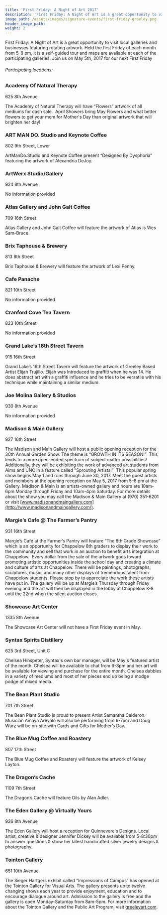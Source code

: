```yaml
---
title: 'First Friday: A Night of Art 2017'
description: 'First Friday: A Night of Art is a great opportunity to visit local galleries and businesses featuring rotating artwork. Held the first Friday of each month from 5-8 pm, it is a self-guided tour and maps are available at each of the participating galleries.'
image_path: /assets/images/signature-events/first-friday-greeley.png
header_image_path:
weight: 2
---
```



First Friday: A Night of Art is a great opportunity to visit local galleries and businesses featuring rotating artwork. Held the first Friday of each month from 5-8 pm, it is a self-guided tour and maps are available at each of the participating galleries. Join us on May 5th, 2017 for our next First Friday

###### *Participating locations:*

### Academy Of Natural Therapy

625 8th Avenue

The Academy of Natural Therapy will have “Flowers” artwork of all mediums for cash sale.&nbsp; April Showers bring May Flowers and what better flowers to get your mom for Mother's Day than original artwork that will brighten her day!

### ART MAN DO. Studio and Keynote Coffee

802 9th Street, Lower

ArtManDo.Studio and Keynote Coffee present “Designed By Dysphoria” featuring the artwork of Alexandria DeJoy.

### ArtWerx Studio/Gallery

924 8th Avenue

No information provided

### Atlas Gallery and John Galt Coffee

709 16th Street

Atlas Gallery and John Galt Coffee will feature the artwork of Atlas is Wes Sam-Bruce.

### Brix Taphouse & Brewery

813 8th Street

Brix Taphouse & Brewery will feature the artwork of Lexi Penny.

### Cafe Panache

821 10th Street

No information provided

### Cranford Cove Tea Tavern

823 10th Street

No information provided

### Grand Lake’s 16th Street Tavern

915 16th Street

Grand Lake’s 16th Street Tavern will feature the artwork of Greeley Based Artist Elijah Trujillo. Elijah was Introduced to graffiti when he was 14. He does abstract art with a graffiti influence and he tries to be versatile with his technique while maintaining a similar medium.

### Joe Molina Gallery & Studios

930 8th Avenue

No information provided

### Madison & Main Gallery

927 16th Street

The Madison and Main Gallery will host a public opening reception for the 30th Annual Garden Show. The theme is “GROWTH IN ITS SEASON!”&nbsp; This lends to a more open-ended spectrum of subject matter possibilities!&nbsp; Additionally, they will be exhibiting the work of advanced art students from Aims and UNC in a feature called “Sprouting Artists!”&nbsp; This popular spring show begins May 1 and runs through June 30, 2017. Meet the guest artists and members at the opening reception on May 5, 2017 from 5–8 pm at the Gallery. Madison & Main is an artists-owned gallery and hours are 10am- 6pm Monday through Friday and 10am-4pm Saturday. For more details about the show you may call the Madison & Main Gallery at (970) 351-6201 or visit [www.madisonandmaingallery.com](http://www.madisonandmaingallery.com/).

### Margie’s Cafe @ The Farmer’s Pantry

931 16th Street

Margie’s Caf&eacute; at the Farmer’s Pantry will feature “The 8th Grade Showcase” which is an opportunity for Chappelow 8th graders to display their work to the community and sell that work in an auction to benefit arts integration at Chappelow.&nbsp; Every dollar from the sale of the artwork goes toward promoting artistic opportunities inside the school day and creating a climate and culture of arts at Chappelow. There will be paintings, photographs, sculptures, music, and many other displays of tremendous talent from Chappelow students. Please stop by to appreciate the work these artists have put in. The gallery will be up at Margie’s Thursday through Friday evening and the art will then be displayed in the lobby at Chappelow K-8 until the 22nd when the silent auction closes.

### Showcase Art Center

1335 8th Avenue

The Showcase Art Center will not have a First Friday event in May.

### Syntax Spirits Distillery

625 3rd Street, Unit C

Chelsea Hinspeter, Syntax's own bar manager, will be May's featured artist of the month. Chelsea will be available to chat from 6-8pm and her art will be available for viewing and purchase for the entire month. Chelsea dabbles in a variety of mediums and most of her pieces end up being a modge podge of mixed media.

### The Bean Plant Studio

701 7th Street

The Bean Plant Studio is proud to present Artist Samantha Calderon. Musician Amaya Arevalo will also be performing from 6-7pm and Doug Wurz will be on-site with Cards and Gifts for Mother’s Day.

### The Blue Mug Coffee and Roastery

807 17th Street

The Blue Mug Coffee and Roastery will feature the artwork of Kelsey Layton.

### The Dragon’s Cache

1109 7th Street

The Dragon’s Cache will feature Oils by Alan Adler.

### The Eden Gallery @ Virtually Yours

926 8th Avenue

The Eden Gallery will host a reception for Quinnevere's Designs. Local artist, creative & designer Jennifer Dickey will be available from 5-8:30pm to answer questions & show her latest handcrafted silver jewelry designs & photography.

### Tointon Gallery

651 10th Avenue

The Sieger Hartgers exhibit called “Impressions of Campus” has opened at the Tointon Gallery for Visual Arts. The gallery presents up to twelve changing shows each year to provide enjoyment, education and to encourage dialogue around art. Admission to the gallery is free and the gallery is open Monday-Saturday from 8am-5pm. For more information about the Tointon Gallery and the Public Art Program, visit [greeleyart.com](http://r20.rs6.net/tn.jsp?f=001owHelEZvQlXsvJHFfxaDGMBrbtwVTiEAvzl-d0fCwBufLk4Umvxf6ycvByQZ6eHXKOs_S9joaohTWdei7qQWZz1mK46MZHAL4Iu-ISLaTyCum0JgezUwL-kwo3YmyJJCOLn8w4cVEXEnYP9EcX-h_zuToojG9SEEGcXM4QH45smDK1Bka4NiRmqkYxODgMNINWSfny3glxotAUx39o91993zPrE7AsFieHdJC2ZwtQSW9fDCT8m8CCw8yXtXQhsDfuZVhwGTKmW4yOf1pf_biGaPRJWkoDSiHD7o3SgFrzyYK92k_lkt5WDpv9HT08TfJBfWx-HFD9Y1Vh-ROt9WOO8cXgvhhQGpULEKb8WE4j6ohVuSVWwg2w==&amp;c=&amp;ch=).